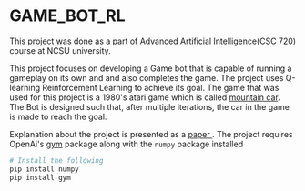 # GAME_BOT_RL

This project was done as a part of Advanced Artificial Intelligence(CSC 720) course at
NCSU university.

This project focuses on developing a Game bot that is capable of running a
gameplay on its own and and also completes the game. The project uses Q-learning
Reinforcement Learning to achieve its goal. The game that was used for
this project is a 1980's atari game which is called [mountain
car](https://gym.openai.com/envs/MountainCarContinuous-v0/). The Bot is
designed such that, after multiple iterations, the car in the game is made to
reach the goal.

Explanation about the project is presented as a [paper
](https://github.com/ragabala/GAME_BOT_RL/blob/master/project_paper.pdf). The
project requires OpenAi's [gym](https://pypi.org/project/gym/0.7.4/) package
along with the ``numpy`` package installed 

```python
# Install the following
pip install numpy
pip install gym

```

